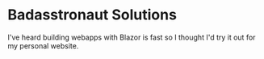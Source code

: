 # Badasstronaut Solutions

I've heard building webapps with Blazor is fast so I thought I'd try it out for my personal website.
